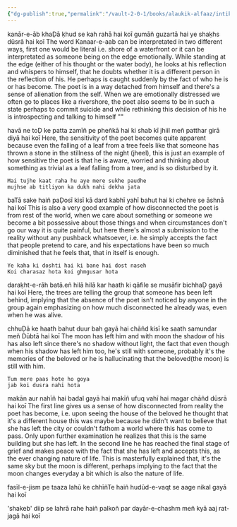 ```yaml
---
{"dg-publish":true,"permalink":"/vault-2-0-1/books/alaukik-alfaaz/intikhab-e-shakeb/fasil-e-jism-pe-taaza-lahu-ke-chhin-te-hain/"}
---
```




kanār-e-āb khaḌā ḳhud se kah rahā hai koī
gumāñ guzartā hai ye shaḳhs dūsrā hai koī
	The word Kanaar-e-aab can be interpretated in two different ways, first one would be literal i.e. shore of a waterfront or it can be interpretated as someone being on the edge emotionally. 
	While standing at the edge (either of his thought or the water body), he looks at his reflection and whispers to himself, that he doubts whether it is a different person in the reflection of his. He perhaps is caught suddenly by the fact of who he is or has become. The poet is in a way detached from himself and there's a sense of alienation from the self. 
	When we are emotionally distressed we often go to places like a rivershore, the poet also seems to be in such a state perhaps to commit suicide and while rethinking this decision of his he is introspecting and talking to himself ""

havā ne toḌ ke patta zamīñ pe pheñkā hai
ki shab kī jhiil meñ patthar girā diyā hai koī
	Here, the sensitivity of the poet becomes quite apparent because even the falling of a leaf from a tree feels like that someone has thrown a stone in the stillness of the night (jheel), this is just an example of how sensitive the poet is that he is aware, worried and thinking about something as trivial as a leaf falling from a tree, and is so disturbed by it.

	Mai tujhe kaat raha hu aye mere sukhe paudhe 
	mujhse ab titliyon ka dukh nahi dekha jata
	
baTā sake haiñ paḌosī kisī kā dard kabhī
yahī bahut hai ki chehre se āshnā hai koī
	This is also a very good example of how disconnected the poet is from rest of the world, when we care about something or someone we become a bit possessive about those things and when circumstances don't go our way it is quite painful, but here there's almost a submission to the reality without any pushback whatsoever, i.e. he simply accepts the fact that people pretend to care, and his expectations have been so much diminished that he feels that, that in itself is enough. 
	
	Ye kaha ki doshti hai ki bane hai dost naseh 
	Koi charasaz hota koi ghmgusar hota

daraḳht-e-rāh batā.eñ hilā hilā kar haath
ki qāfile se musāfir bichhaḌ gayā hai koī
	Here, the trees are telling the group that someone has been left behind, implying that the absence of the poet isn't noticed by anyone in the group again emphasizing on how much disconnected he already was, even when he was alive. 

chhuḌā ke haath bahut duur bah gayā hai chāñd
kisī ke saath samundar meñ Dūbtā hai koī
	The moon has left him and with moon the shadow of his has also left since there's no shadow without light, the fact that even though when his shadow has left him too, he's still with someone, probably it's the memories of the beloved or he is hallucinating that the beloved(the moon) is still with him. 
	
	Tum mere paas hote ho goya 
	jab koi dusra nahi hota

makān aur nahīñ hai badal gayā hai makīñ
ufuq vahī hai magar chāñd dūsrā hai koī
	The first line gives us a sense of how disconnected from reality the poet has become, i.e. upon seeing the house of the beloved he thought that it's a different house this was maybe because he didn't want to believe that she has left the city or couldn't fathom a world where this has come to pass. Only upon further examination he realizes that this is the same building but she has left. 
	In the second line he has reached the final stage of grief and makes peace with the fact that she has left and accepts this, as the ever changing nature of life. This is masterfully explained that, it's the same sky but the moon is different, perhaps implying to the fact that the moon changes everyday a bit which is also the nature of life. 

fasīl-e-jism pe taaza lahū ke chhīñTe haiñ
hudūd-e-vaqt se aage nikal gayā hai koī 

'shakeb' diip se lahrā rahe haiñ palkoñ par
dayār-e-chashm meñ kyā aaj rat-jagā hai koī

